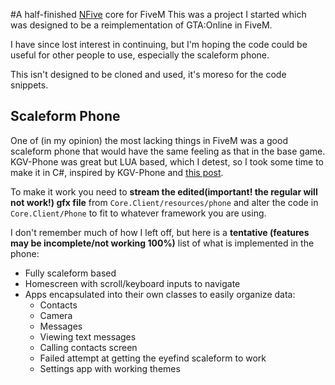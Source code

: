 #A half-finished [NFive](https://github.com/NFive/NFive) core for FiveM
This was a project I started which was designed to be a reimplementation of GTA:Online in FiveM.

I have since lost interest in continuing, but I'm hoping the code could be useful for other people to use, especially the scaleform phone.

This isn't designed to be cloned and used, it's moreso for the code snippets.

## Scaleform Phone
One of (in my opinion) the most lacking things in FiveM was a good scaleform phone that would have the same feeling as that in the base game. KGV-Phone was great but LUA based, which I detest, so I took some time to make it in C#, inspired by KGV-Phone and [this post](https://forum.cfx.re/t/sourcecode-release-ifruit-phone-in-c/777054).

To make it work you need to **stream the edited(important! the regular will not work!) gfx file** from `Core.Client/resources/phone` and alter the code in `Core.Client/Phone` to fit to whatever framework you are using.

I don't remember much of how I left off, but here is a **tentative (features may be incomplete/not working 100%)** list of what is implemented in the phone:
- Fully scaleform based
- Homescreen with scroll/keyboard inputs to navigate
- Apps encapsulated into their own classes to easily organize data:
  - Contacts
  - Camera
  - Messages
  - Viewing text messages
  - Calling contacts screen
  - Failed attempt at getting the eyefind scaleform to work
  - Settings app with working themes
